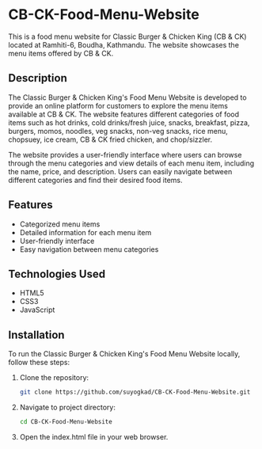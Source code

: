 # CB-CK-Food-Menu-Website

This is a food menu website for Classic Burger & Chicken King (CB & CK) located at Ramhiti-6, Boudha, Kathmandu. The website showcases the menu items offered by CB & CK.

## Description

The Classic Burger & Chicken King's Food Menu Website is developed to provide an online platform for customers to explore the menu items available at CB & CK. The website features different categories of food items such as hot drinks, cold drinks/fresh juice, snacks, breakfast, pizza, burgers, momos, noodles, veg snacks, non-veg snacks, rice menu, chopsuey, ice cream, CB & CK fried chicken, and chop/sizzler.

The website provides a user-friendly interface where users can browse through the menu categories and view details of each menu item, including the name, price, and description. Users can easily navigate between different categories and find their desired food items.

## Features

- Categorized menu items
- Detailed information for each menu item
- User-friendly interface
- Easy navigation between menu categories

## Technologies Used

- HTML5
- CSS3
- JavaScript

## Installation

To run the Classic Burger & Chicken King's Food Menu Website locally, follow these steps:

1. Clone the repository:
   ```bash
   git clone https://github.com/suyogkad/CB-CK-Food-Menu-Website.git
   ```

2. Navigate to project directory:
   ```bash
   cd CB-CK-Food-Menu-Website
   ```

3. Open the index.html file in your web browser.



